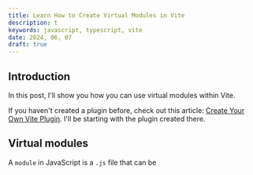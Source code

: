 ```yaml
---
title: Learn How to Create Virtual Modules in Vite
description: t
keywords: javascript, typescript, vite
date: 2024, 06, 07
draft: true
---
```


<!-- <drab-youtube aria-label="YouTube Tutorial" uid="qYKzMnORnA0">
    <iframe  data-content loading="lazy"></iframe>
</drab-youtube> -->

## Introduction

In this post, I'll show you how you can use virtual modules within Vite.

If you haven't created a plugin before, check out this article: [Create Your Own Vite Plugin](https://blog.robino.dev/posts/vite-plugin). I'll be starting with the plugin created there.

## Virtual modules

A `module` in JavaScript is a `.js` file that can be
